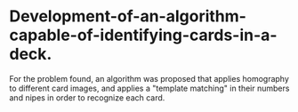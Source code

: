 # Development-of-an-algorithm-capable-of-identifying-cards-in-a-deck.
For the problem found, an algorithm was proposed that applies homography to different card images, and applies a "template matching" in their numbers and nipes in order to recognize each card.
